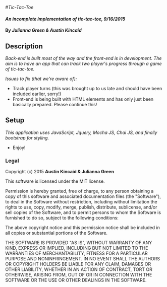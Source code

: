 #_Tic-Tac-Toe_

#### _An incomplete implementation of tic-tac-toe, 9/16/2015_

#### By _Julianna Green & Austin Kincaid_

## Description

_Back-end is built most of the way and the front-end is in development. The aim is to have an app that can track two player's progress through a game of tic-tac-toe._

_Issues to fix (that we're aware of):_
* Track player turns (this was brought up to us late and should have been included earlier, sorry!)
* Front-end is being built with HTML elements and has only just been basically prepared. Please continue this!

## Setup

_This application uses JavaScript, Jquery, Mocha JS, Chai JS, and finally bootstrap for styling._

* Enjoy!

### Legal


Copyright (c) 2015 **Austin Kincaid & Julianna Green**

This software is licensed under the MIT license.

Permission is hereby granted, free of charge, to any person obtaining a copy
of this software and associated documentation files (the "Software"), to deal
in the Software without restriction, including without limitation the rights
to use, copy, modify, merge, publish, distribute, sublicense, and/or sell
copies of the Software, and to permit persons to whom the Software is
furnished to do so, subject to the following conditions:

The above copyright notice and this permission notice shall be included in
all copies or substantial portions of the Software.

THE SOFTWARE IS PROVIDED "AS IS", WITHOUT WARRANTY OF ANY KIND, EXPRESS OR
IMPLIED, INCLUDING BUT NOT LIMITED TO THE WARRANTIES OF MERCHANTABILITY,
FITNESS FOR A PARTICULAR PURPOSE AND NONINFRINGEMENT. IN NO EVENT SHALL THE
AUTHORS OR COPYRIGHT HOLDERS BE LIABLE FOR ANY CLAIM, DAMAGES OR OTHER
LIABILITY, WHETHER IN AN ACTION OF CONTRACT, TORT OR OTHERWISE, ARISING FROM,
OUT OF OR IN CONNECTION WITH THE SOFTWARE OR THE USE OR OTHER DEALINGS IN
THE SOFTWARE.
